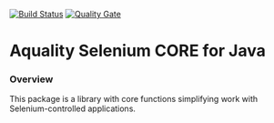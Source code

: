 [![Build Status](https://dev.azure.com/aquality-automation/aquality-automation/_apis/build/status/aquality-automation.aquality-selenium-core-java?branchName=master)](https://dev.azure.com/aquality-automation/aquality-automation/_build/latest?definitionId=2&branchName=master)
[![Quality Gate](https://sonarcloud.io/api/project_badges/measure?project=aquality-automation_aquality-selenium-core-java&metric=alert_status)](https://sonarcloud.io/dashboard?id=aquality-automation_aquality-selenium-core-java)

# Aquality Selenium CORE for Java

### Overview

This package is a library with core functions simplifying work with Selenium-controlled applications.